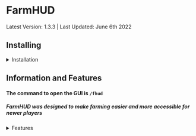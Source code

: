 # FarmHUD
Latest Version: 1.3.3 | Last Updated: June 6th 2022
<div class="zzz" allign="left">

## Installing
<details>
  <summary>Installation</summary> 
  
### Prerequisites: 
1) [Minecraft Java Edition](https://www.minecraft.net/en-us)
2) [Latest Forge for 1.8.9](https://files.minecraftforge.net/net/minecraftforge/forge/index_1.8.9.html)
### Installation: 
1) Go to the [Releases Tab](https://github.com/Cofldev/Cofl/releases) <img src="https://i.imgur.com/70G0tqu.png">
2) Install the Release
3) Place the file into `.minecraft/mods` 
4) Run `/fhud` in Minecraft
5) Customize settings and enjoy
</details>
  
## Information and Features
#### The command to open the GUI is `/fhud` 
##### FarmHUD was designed to make farming easier and more accessible for newer players

<details>
  <summary>Features</summary>
  
   - Angle Marker
   - Estimated Profits
   - Skill XP Rates
   - Jacobs Contest Reminders
   - Farm Builder Templates (schematics)
